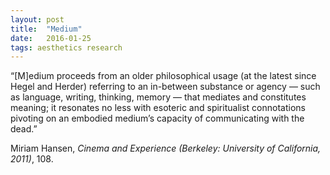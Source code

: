 ```yaml
---
layout: post
title:  "Medium"
date:   2016-01-25
tags: aesthetics research
---
```

“[M]edium proceeds from an older philosophical usage (at the latest since Hegel and Herder) referring to an in-between substance or agency — such as language, writing, thinking, memory — that mediates and constitutes meaning; it resonates no less with esoteric and spiritualist connotations pivoting on an embodied medium’s capacity of communicating with the dead.”

Miriam Hansen, _Cinema and Experience (Berkeley: University of California, 2011)_, 108.